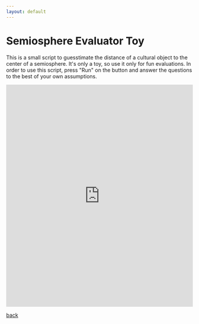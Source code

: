 ```yaml
---
layout: default
---
```


# Semiosphere Evaluator Toy

This is a small script to guesstimate the distance of a cultural object to the center of a semiosphere. It's only a toy, so use it only for fun evaluations.
In order to use this script, press "Run" on the button and answer the questions to the best of your own assumptions.


<iframe src="https://trinket.io/embed/python/93ee749e59?outputOnly=true&showInstructions=true" width="100%" height="600" frameborder="0" marginwidth="0" marginheight="0" allowfullscreen></iframe>


[back](./)
